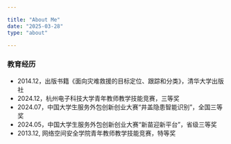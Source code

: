 ```yaml
---

title: "About Me"
date: "2025-03-28"
type: "about"

---
```



### 教育经历

- 2014.12，出版书籍《面向灾难救援的目标定位、跟踪和分类》，清华大学出版社
- 2024.12，杭州电子科技大学青年教师教学技能竞赛，三等奖
- 2024.07，中国大学生服务外包创新创业大赛“井盖隐患智能识别”，全国三等奖
- 2024.05，中国大学生服务外包创新创业大赛“新苗迎新平台”，省级三等奖
- 2013.12, 网络空间安全学院青年教师教学技能竞赛，特等奖



 
